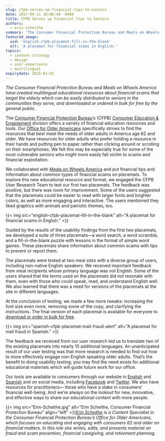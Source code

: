 ```yaml
---
slug: cfpb-serves-up-financial-tips-to-seniors
date: 2017-09-11 10:00:44 -0400
title: CFPB Serves up Financial Tips to Seniors
authors:
  - erin-scheithe
summary: 'The Consumer Financial Protection Bureau and Meals on Wheels America have created multilingual educational resources about financial scams that target the elderly which can be easily distributed to seniors in the communities they serve, and downloaded or ordered in bulk for free by the general public. The Consumer Financial Protection Bureau’s (CFPB) Consumer Education &'
featured_image:
  uid: 'english-cfpb-placemat-fill-in-the-blank'
  alt: 'A placemat for financial scams in English.'
topics:
  - content-strategy
  - design
  - user-experience
  - multilingual
expirydate: 2025-01-01
---
```


_The Consumer Financial Protection Bureau and Meals on Wheels America have created multilingual educational resources about financial scams that target the elderly which can be easily distributed to seniors in the communities they serve, and downloaded or ordered in bulk for free by the general public._

The [Consumer Financial Protection Bureau](https://www.consumerfinance.gov/)’s (CFPB) [Consumer Education & Engagement](https://www.consumerfinance.gov/about-us/the-bureau/bureau-structure/consumer-education-engagement/) division offers a variety of financial education resources and tools. Our [Office for Older Americans](http://www.consumerfinance.gov/older-americans) specifically strives to find the resources that best meet the needs of older adults in America age 62 and older. We have resources for older adults who prefer holding a resource in their hands and putting pen to paper rather than clicking around or scrolling on their smartphones. We felt this may be especially true for some of the most vulnerable seniors who might more easily fall victim to scams and financial exploitation.

We collaborated with [Meals on Wheels America](http://www.mealsonwheelsamerica.org/) and put financial tips and information about common types of financial scams on placemats. To explore this new educational resource and format, we engaged the CFPB User Research Team to test our first two placemats. The feedback was positive, but there was room for improvement. Some of the users suggested that the placemats could be easier to read with larger fonts and brighter colors, as well as more engaging and interactive. The users mentioned they liked graphics with animals and patriotic themes, too.

{{< img src="english-cfpb-placemat-fill-in-the-blank" alt="A placemat for financial scams in English." >}}

Guided by the results of the usability findings from the first two placemats, we developed a suite of three placemats—a word search, a word scramble, and a fill-in-the-blank puzzle with lessons in the format of simple word games. These placemats share information about common scams with tips to prevent or report them.

The placemats were tested at two meal sites with a diverse group of users, including non-native English speakers. We received important feedback from meal recipients whose primary language was not English. Some of the users shared that the terms used on the placemats did not resonate with them, even with those who could speak, read, and understand English well. We also learned that there was a need for versions of the placemats at the site in different languages.

At the conclusion of testing, we made a few more tweaks: increasing the font size even more, removing some of the copy, and clarifying the instructions. The final version of each placemat is available for everyone to [download or order in bulk for free](https://www.consumerfinance.gov/practitioner-resources/resources-for-older-adults/protecting-against-fraud/financial-education-placemats/).

{{< img src="spanish-cfpb-placemat-mail-fraud-alert" alt="A placemat for mail fraud in Spanish." >}}

The feedback we received from our user research led us to translate two of the existing placemats into nearly 10 additional languages. An unanticipated result of our user testing was that more research is needed to find out how to more effectively engage non-English speaking older adults. That’s the benefit to doing usability testing; you may find the need exists for additional educational materials which will guide future work for our office.

Our tools are available to consumers through our website in [English](https://www.consumerfinance.gov/) and [Spanish](https://www.consumerfinance.gov/es/) and on social media, including [Facebook](http://www.facebook.com/CFPB) and [Twitter](http://www.twitter.com/cfpb). We also have resources for practitioners— those who have a stake in consumers’ financial well-being. And we’re always on the lookout for new, innovative, and effective ways to share our educational content with more people.

{{< img src="Erin-Scheithe.jpg" alt="Erin Scheithe, Consumer Financial Protection Bureau" align="left" >}}_[Erin Scheithe](/authors/erin-scheithe/) is a Content Specialist in the Consumer Financial Protection Bureau&#8217;s Office for Older Americans, which focuses on educating and engaging with consumers 62 and older on financial matters. In this role she writes, edits, and presents material on fraud and scam prevention, financial caregiving, and retirement planning._

